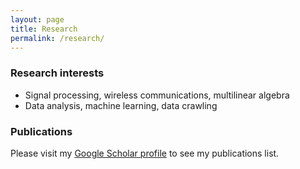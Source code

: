 ```yaml
---
layout: page
title: Research
permalink: /research/
---
```


### Research interests

* Signal processing, wireless communications, multilinear algebra
* Data analysis, machine learning, data crawling 

### Publications

Please visit my [Google Scholar profile](https://scholar.google.com.br/citations?user=STk6opQAAAAJ) to see my publications list.